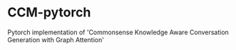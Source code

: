 # CCM-pytorch
Pytorch implementation of 'Commonsense Knowledge Aware Conversation Generation with Graph Attention'
